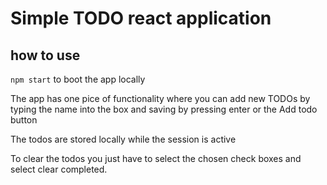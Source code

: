 # Simple TODO react application 

## how to use 
``` npm start ```
to boot the app locally 

The app has one pice of functionality where you can add new TODOs by typing the name into the box and saving by pressing enter or the Add todo button 

The todos are stored locally while the session is active 

To clear the todos you just have to select the chosen check boxes and select clear completed.
